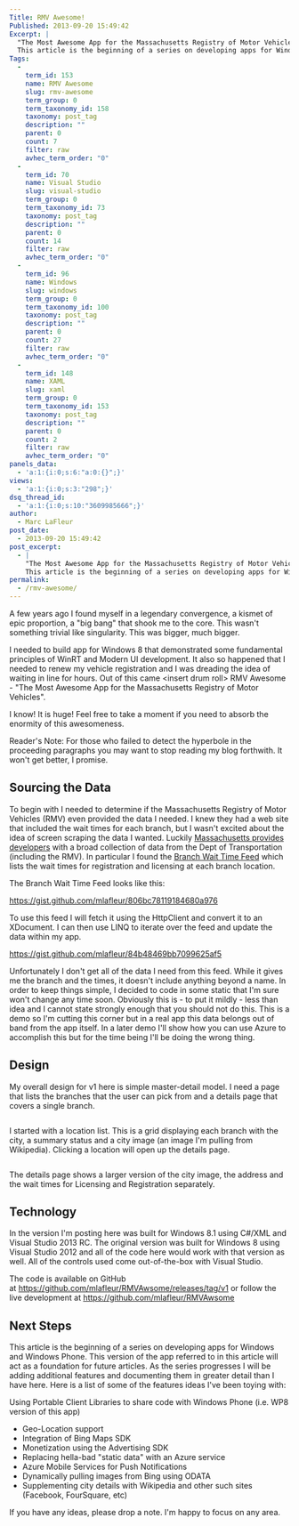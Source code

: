 ```yaml
---
Title: RMV Awesome!
Published: 2013-09-20 15:49:42
Excerpt: |
  "The Most Awesome App for the Massachusetts Registry of Motor Vehicles" ~ No One
  This article is the beginning of a series on developing apps for Windows and Windows Phone. This version of the app referred to in this article will act as a foundation for future articles. As the series progresses I will be adding additional features and documenting them in greater detail than I have here.
Tags:
  - 
    term_id: 153
    name: RMV Awesome
    slug: rmv-awesome
    term_group: 0
    term_taxonomy_id: 158
    taxonomy: post_tag
    description: ""
    parent: 0
    count: 7
    filter: raw
    avhec_term_order: "0"
  - 
    term_id: 70
    name: Visual Studio
    slug: visual-studio
    term_group: 0
    term_taxonomy_id: 73
    taxonomy: post_tag
    description: ""
    parent: 0
    count: 14
    filter: raw
    avhec_term_order: "0"
  - 
    term_id: 96
    name: Windows
    slug: windows
    term_group: 0
    term_taxonomy_id: 100
    taxonomy: post_tag
    description: ""
    parent: 0
    count: 27
    filter: raw
    avhec_term_order: "0"
  - 
    term_id: 148
    name: XAML
    slug: xaml
    term_group: 0
    term_taxonomy_id: 153
    taxonomy: post_tag
    description: ""
    parent: 0
    count: 2
    filter: raw
    avhec_term_order: "0"
panels_data:
  - 'a:1:{i:0;s:6:"a:0:{}";}'
views:
  - 'a:1:{i:0;s:3:"298";}'
dsq_thread_id:
  - 'a:1:{i:0;s:10:"3609985666";}'
author:
  - Marc LaFleur
post_date:
  - 2013-09-20 15:49:42
post_excerpt:
  - |
    "The Most Awesome App for the Massachusetts Registry of Motor Vehicles" ~ No One
    This article is the beginning of a series on developing apps for Windows and Windows Phone. This version of the app referred to in this article will act as a foundation for future articles. As the series progresses I will be adding additional features and documenting them in greater detail than I have here.
permalink:
  - /rmv-awesome/
---
```

A few years ago I found myself in a legendary convergence, a kismet of epic proportion, a "big bang" that shook me to the core. This wasn't something trivial like singularity. This was bigger, much bigger.

I needed to build app for Windows 8 that demonstrated some fundamental principles of WinRT and Modern UI development. It also so happened that I needed to renew my vehicle registration and I was dreading the idea of waiting in line for hours. Out of this came &lt;insert drum roll&gt; RMV Awesome - "The Most Awesome App for the Massachusetts Registry of Motor Vehicles".

I know! It is huge! Feel free to take a moment if you need to absorb the enormity of this awesomeness.

Reader's Note: For those who failed to detect the hyperbole in the proceeding paragraphs you may want to stop reading my blog forthwith. It won't get better, I promise.

<h2>Sourcing the Data</h2>

To begin with I needed to determine if the Massachusetts Registry of Motor Vehicles (RMV) even provided the data I needed. I knew they had a web site that included the wait times for each branch, but I wasn't excited about the idea of screen scraping the data I wanted. Luckily <a href="http://www.massdot.state.ma.us/DevelopersData.aspx">Massachusetts provides developers</a> with a broad collection of data from the Dept of Transportation (including the RMV). In particular I found the <a href="http://www.massdot.state.ma.us/feeds/qmaticxml/qmaticXML.aspx">Branch Wait Time Feed</a> which lists the wait times for registration and licensing at each branch location.

The Branch Wait Time Feed looks like this:

https://gist.github.com/mlafleur/806bc78119184680a976

To use this feed I will fetch it using the HttpClient and convert it to an XDocument. I can then use LINQ to iterate over the feed and update the data within my app.

https://gist.github.com/mlafleur/84b48469bb7099625af5

Unfortunately I don't get all of the data I need from this feed. While it gives me the branch and the times, it doesn't include anything beyond a name. In order to keep things simple, I decided to code in some static that I'm sure won't change any time soon. Obviously this is - to put it mildly - less than idea and I cannot state strongly enough that you should not do this. This is a demo so I'm cutting this corner but in a real app this data belongs out of band from the app itself. In a later demo I'll show how you can use Azure to accomplish this but for the time being I'll be doing the wrong thing.

<h2>Design</h2>

My overall design for v1 here is simple master-detail model. I need a page that lists the branches that the user can pick from and a details page that covers a single branch.

<img alt="" src="http://massivescale.azurewebsites.net/wp-content/uploads/2013/09/092013_2053_RMVAwesome1.png" />

I started with a location list. This is a grid displaying each branch with the city, a summary status and a city image (an image I'm pulling from Wikipedia). Clicking a location will open up the details page.

<img alt="" src="http://massivescale.azurewebsites.net/wp-content/uploads/2013/09/092013_2053_RMVAwesome2.png" />

The details page shows a larger version of the city image, the address and the wait times for Licensing and Registration separately.

<h2>Technology</h2>

In the version I'm posting here was built for Windows 8.1 using C#/XML and Visual Studio 2013 RC. The original version was built for Windows 8 using Visual Studio 2012 and all of the code here would work with that version as well. All of the controls used come out-of-the-box with Visual Studio.

The code is available on GitHub at <a href="https://github.com/mlafleur/RMVAwsome/releases/tag/v1" target="_blank">https://github.com/mlafleur/RMVAwsome/releases/tag/v1</a> or follow the live development at <a href="https://github.com/mlafleur/RMVAwsome" target="_blank">https://github.com/mlafleur/RMVAwsome</a>

<h2>Next Steps</h2>

This article is the beginning of a series on developing apps for Windows and Windows Phone. This version of the app referred to in this article will act as a foundation for future articles. As the series progresses I will be adding additional features and documenting them in greater detail than I have here. Here is a list of some of the features ideas I've been toying with:

Using Portable Client Libraries to share code with Windows Phone (i.e. WP8 version of this app)

<ul>
    <li>Geo-Location support</li>
    <li>Integration of Bing Maps SDK</li>
    <li>Monetization using the Advertising SDK</li>
    <li>Replacing hella-bad "static data" with an Azure service</li>
    <li>Azure Mobile Services for Push Notifications</li>
    <li>Dynamically pulling images from Bing using ODATA</li>
    <li>Supplementing city details with Wikipedia and other such sites (Facebook, FourSquare, etc)</li>
</ul>

If you have any ideas, please drop a note. I'm happy to focus on any area.